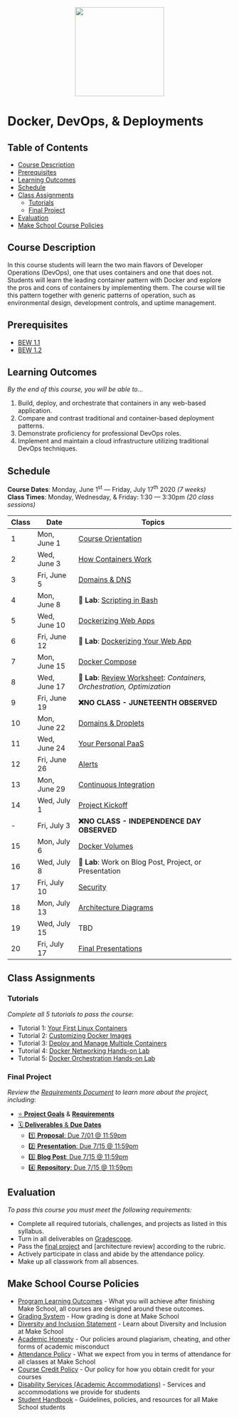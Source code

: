 <p align="center"><img src="Images/docker.svg" height="200"></p>

# Docker, DevOps, & Deployments

<!-- omit in toc -->
## Table of Contents

- [Course Description](#course-description)
- [Prerequisites](#prerequisites)
- [Learning Outcomes](#learning-outcomes)
- [Schedule](#schedule)
- [Class Assignments](#class-assignments)
  - [Tutorials](#tutorials)
  - [Final Project](#final-project)
- [Evaluation](#evaluation)
- [Make School Course Policies](#make-school-course-policies)

## Course Description

In this course students will learn the two main flavors of Developer Operations (DevOps), one that uses containers and one that does not. Students will learn the leading container pattern with Docker and explore the pros and cons of containers by implementing them. The course will tie this pattern together with generic patterns of operation, such as environmental design, development controls, and uptime management.

## Prerequisites

- [BEW 1.1](https://make.sc/bew1-1)
- [BEW 1.2](https://make.sc/bew1-2)

## Learning Outcomes

_By the end of this course, you will be able to&hellip;_

1. Build, deploy, and orchestrate that containers in any web-based application.
1. Compare and contrast traditional and container-based deployment patterns.
1. Demonstrate proficiency for professional DevOps roles.
1. Implement and maintain a cloud infrastructure utilizing traditional DevOps techniques.

## Schedule

**Course Dates**: Monday, June 1<sup>st</sup> &mdash; Friday, July 17<sup>th</sup> 2020 _(7 weeks)_<br>
**Class Times**: Monday, Wednesday, & Friday: 1:30 &mdash; 3:30pm _(20 class sessions)_

| Class | Date         | Topics                                                                    |
|-------|--------------|---------------------------------------------------------------------------|
| 1     | Mon, June 1  | [Course Orientation]                                                      |
| 2     | Wed, June 3  | [How Containers Work]                                                     |
| 3     | Fri, June 5  | [Domains & DNS]                                                           |
| 4     | Mon, June 8  | 🔬 **Lab**: [Scripting in Bash]                                            |
| 5     | Wed, June 10 | [Dockerizing Web Apps]                                                    |
| 6     | Fri, June 12 | 🔬 **Lab**: [Dockerizing Your Web App]                                     |
| 7     | Mon, June 15 | [Docker Compose]                                                          |
| 8     | Wed, June 17 | 📝 **Lab**: [Review Worksheet]: _Containers, Orchestration, Optimization_ |
| 9     | Fri, June 19 | **❌NO CLASS - JUNETEENTH OBSERVED**                                       |
| 10    | Mon, June 22 | [Domains & Droplets]                               |
| 11    | Wed, June 24 | [Your Personal PaaS]                                      |
| 12    | Fri, June 26 | [Alerts]                                                              |
| 13    | Mon, June 29 | [Continuous Integration]                                                 |
| 14    | Wed, July 1  | [Project Kickoff]                                  |
| -     | Fri, July 3  | **❌NO CLASS - INDEPENDENCE DAY OBSERVED**                                 |
| 15    | Mon, July 6  | [Docker Volumes]                                                            |
| 16    | Wed, July 8  | 📝 **Lab**: Work on Blog Post, Project, or Presentation                                                                 |
| 17    | Fri, July 10 | [Security] |
| 18    | Mon, July 13 | [Architecture Diagrams] |
| 19    | Wed, July 15 | TBD |
| 20    | Fri, July 17 | [Final Presentations]                                                     |

## Class Assignments

### Tutorials

_Complete all 5 tutorials to pass the course_:

- Tutorial 1: [Your First Linux Containers](https://training.play-with-docker.com/ops-s1-hello)
- Tutorial 2: [Customizing Docker Images](https://training.play-with-docker.com/ops-s1-images)
- Tutorial 3: [Deploy and Manage Multiple Containers](https://training.play-with-docker.com/ops-s1-swarm-intro)
- Tutorial 4: [Docker Networking Hands-on Lab](https://training.play-with-docker.com/docker-networking-hol)
- Tutorial 5: [Docker Orchestration Hands-on Lab](https://training.play-with-docker.com/orchestration-hol)


### Final Project

_Review the [Requirements Document](Projects/FinalProject.md) to learn more about the project, including_:

- [⭐️ **Project Goals**](Projects/FinalProject.md#️-project-goals) & [**Requirements**](Projects/FinalProject.md#-project-requirements)
- [🗓 **Deliverables** & **Due Dates**](Projects/FinalProject.md#-deliverables--due-dates)
  - [1️⃣ **Proposal**: Due 7/01 @ 11:59pm](#1️⃣-proposal-due-701--1159pm)
  - [2️⃣ **Presentation**: Due 7/15 @ 11:59pm](#2️⃣-presentation-due-715--1159pm)
  - [3️⃣ **Blog Post**: Due 7/15 @ 11:59pm](#3️⃣-blog-post-due-715--1159pm)
  - [4️⃣ **Repository**: Due 7/15 @ 11:59pm](#4️⃣-repository-due-715--1159pm)

## Evaluation

_To pass this course you must meet the following requirements:_

- Complete all required tutorials, challenges, and projects as listed in this syllabus.
- Turn in all deliverables on [Gradescope].
- Pass the [final project] and [architecture review] according to the rubric.
- Actively participate in class and abide by the attendance policy.
- Make up all classwork from all absences.

## Make School Course Policies

- [Program Learning Outcomes](https://make.sc/program-learning-outcomes) - What you will achieve after finishing Make School, all courses are designed around these outcomes.
- [Grading System](https://make.sc/grading-system) - How grading is done at Make School
- [Diversity and Inclusion Statement](https://make.sc/diversity-and-inclusion-statement) - Learn about Diversity and Inclusion at Make School
- [Academic Honesty](https://make.sc/academic-honesty-policy) - Our policies around plagiarism, cheating, and other forms of academic misconduct
- [Attendance Policy](https://make.sc/attendance-policy) - What we expect from you in terms of attendance for all classes at Make School
- [Course Credit Policy](https://make.sc/course-credit-policy) - Our policy for how you obtain credit for your courses
- [Disability Services (Academic Accommodations)](https://make.sc/disability-services) - Services and accommodations we provide for students
- [Student Handbook](https://make.sc/student-handbook) - Guidelines, policies, and resources for all Make School students

[Alerts]: Lessons/Alerts.md
[Architecture Diagrams]: Lessons/Diagrams.md
[Code Once, Run Anywhere]: Lessons/Containers.md
[Continuous Integration]: https://docs.google.com/presentation/d/18DNt9UXHaPUufQogj-mThiKpvhkJzXprnPmQtaptUp8
[Course Orientation]: Lessons/CourseOrientation.md
[Docker Compose]: Lessons/Compose.md
[Docker Hub]: Lessons/Hub.md
[Docker Swarm]: Lessons/Swarm.md
[Dockerizing Web Apps]: Lessons/WebServers.md
[Dockerizing Your Web App]: Lessons/WebServers.md#60m--lab-writing-dockerfiles
[Domains & DNS]: Lessons/DNS.md
[Domains & Droplets]: Lessons/Droplets.md
[Final Presentations]: Projects/FinalProject.md#Deliverables
[Final Project]: Projects/FinalProject.md
[Gradescope]: https://www.gradescope.com/courses/133579
[How Containers Work]: Lessons/Dockerfiles.md
[Multi-Stage Builds]: Lessons/Builds.md
[Networking]: Lessons/Networking.md
[Project Kickoff]: Projects/FinalProject.md
[Review Worksheet]: https://www.gradescope.com/courses/133579/assignments/536592
[Scripting in Bash]: https://github.com/veltman/clmystery
[Security]: Lessons/Security.md
[Volumes]: Lessons/Volumes.md
[Your Personal PaaS]: Lessons/PaaS.md
[Docker Volumes]: Lessons/Volumes.md
